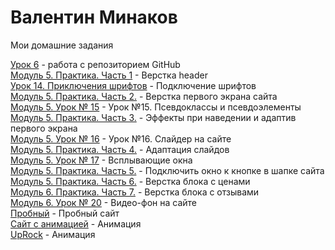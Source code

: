 # Валентин Минаков  
Мои домашние задания


[Урок 6](https://valikminak.github.io/Site1/) - работа с репозиторием GitHub  
[Модуль 5. Практика. Часть 1](https://valikminak.github.io/Page-making/) - Верстка header  
[Урок 14. Приключения шрифтов](https://ValikMinak.github.io/shr1ftu/) - Подключение шрифтов  
[Модуль 5. Практика. Часть 2.](https://ValikMinak.github.io/Page-making/) - Верстка первого экрана сайта  
[Модуль 5. Урок № 15](https://ValikMinak.github.io/DZHZ/) - Урок №15. Псевдоклассы и псевдоэлементы  
[Модуль 5. Практика. Часть 3.](https://ValikMinak.github.io/Page-making/) - Эффекты при наведении и адаптив первого экрана  
[Модуль 5. Урок № 16](https://ValikMinak.github.io/Slide/) - Урок №16. Слайдер на сайте  
[Модуль 5. Практика. Часть 4.](https://ValikMinak.github.io/Page-making-slide/) - Адаптация слайдов  
[Модуль 5. Урок № 17](https://ValikMinak.github.io/Slids/) - Всплывающие окна  
[Модуль 5. Практика. Часть 5.](https://ValikMinak.github.io/Show/) - Подключить окно к кнопке в шапке сайта  
[Модуль 5. Практика. Часть 6.](https://ValikMinak.github.io/Sho3w/) - Верстка блока с ценами  
[Модуль 6. Практика. Часть 7.](https://ValikMinak.github.io/Sho23w/) - Верстка блока с отзывами  
[Модуль 6. Урок № 20](https://ValikMinak.github.io/GloVideo/) - Видео-фон на сайте  
[Пробный](https://ValikMinak.github.io/first/) - Пробный сайт  
[Сайт с анимацией](https://ValikMinak.github.io/GoSerfBro/) - Анимация  
[UpRock](https://ValikMinak.github.io/UpRock/) - Анимация

